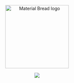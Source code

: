 <p align="center">
    <img width="200" src="https://i.postimg.cc/vTYr2SQy/IMG-4477.png" alt="Material Bread logo">
</p>
<p align=center> <img src=https://komarev.com/ghpvc/?username=villicrow&color=E270A4&style=flat-square&label=🍃>
